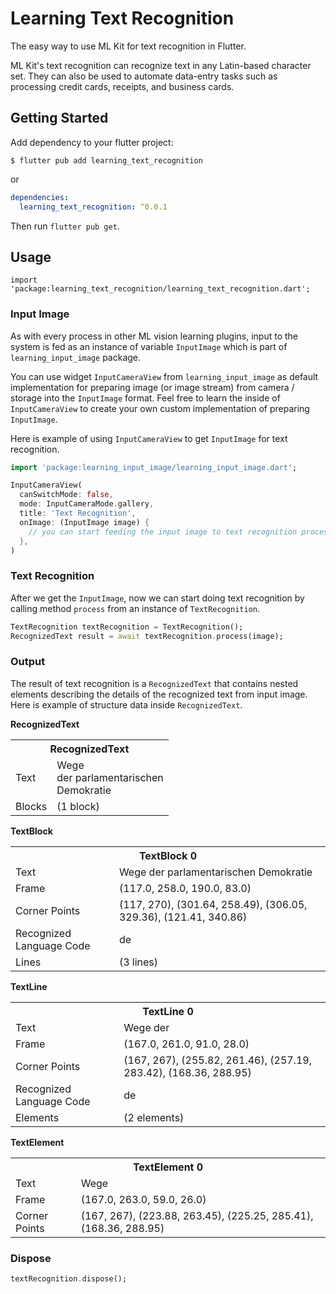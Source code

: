 # Learning Text Recognition

The easy way to use ML Kit for text recognition in Flutter.

ML Kit's text recognition can recognize text in any Latin-based character set. They can also be used to automate data-entry tasks such as processing credit cards, receipts, and business cards.

## Getting Started

Add dependency to your flutter project:

```
$ flutter pub add learning_text_recognition
```

or

```yaml
dependencies:
  learning_text_recognition: ^0.0.1
```

Then run `flutter pub get`.

## Usage

```
import 'package:learning_text_recognition/learning_text_recognition.dart';
```

### Input Image

As with every process in other ML vision learning plugins, input to the system is fed as an instance of variable `InputImage` which is part of `learning_input_image` package. 

You can use widget `InputCameraView` from `learning_input_image` as default implementation for preparing image (or image stream) from camera / storage into the `InputImage` format. Feel free to learn the inside of `InputCameraView` to create your own custom implementation of preparing `InputImage`.

Here is example of using `InputCameraView` to get `InputImage` for text recognition.

```dart
import 'package:learning_input_image/learning_input_image.dart';

InputCameraView(
  canSwitchMode: false,
  mode: InputCameraMode.gallery,
  title: 'Text Recognition',
  onImage: (InputImage image) {
    // you can start feeding the input image to text recognition process
  },
)
```

### Text Recognition

After we get the `InputImage`, now we can start doing text recognition by calling method `process` from an instance of `TextRecognition`.

```dart
TextRecognition textRecognition = TextRecognition();
RecognizedText result = await textRecognition.process(image);
```

### Output

The result of text recognition is a `RecognizedText` that contains nested elements describing the details of the recognized text from input image. Here is example of structure data inside `RecognizedText`.

**RecognizedText**

<table>
  <tr>
    <th colspan="2">RecognizedText</td>
  </tr>
  <tr>
    <td>Text</td>
    <td>
      Wege<br>
      der parlamentarischen<br>
      Demokratie
    </td>
  </tr>
  <tr>
    <td>Blocks</td>
    <td>(1 block)</td>
  </tr>
</table>

**TextBlock**

<table>
  <tr>
    <th colspan="2">TextBlock 0</td>
  </tr>
  <tr>
    <td>Text</td>
    <td>Wege der parlamentarischen Demokratie</td>
  </tr>
  <tr>
    <td>Frame</td>
    <td>(117.0, 258.0, 190.0, 83.0)</td>
  </tr>
  <tr>
    <td>Corner Points</td>
    <td>(117, 270), (301.64, 258.49), (306.05, 329.36), (121.41, 340.86)</td>
  </tr>
  <tr>
    <td>Recognized Language Code</td>
    <td>de</td>
  </tr>
  <tr>
    <td>Lines</td>
    <td>(3 lines)</td>
  </tr>
</table>

**TextLine**

<table>
  <tr>
    <th colspan="2">TextLine 0</td>
  </tr>
  <tr>
    <td>Text</td>
    <td>Wege der</td>
  </tr>
  <tr>
    <td>Frame</td>
    <td>(167.0, 261.0, 91.0, 28.0)</td>
  </tr>
  <tr>
    <td>Corner Points</td>
    <td>(167, 267), (255.82, 261.46), (257.19, 283.42), (168.36, 288.95)
</td>
  </tr>
  <tr>
    <td>Recognized Language Code</td>
    <td>de</td>
  </tr>
  <tr>
    <td>Elements</td>
    <td>(2 elements)</td>
  </tr>
</table>

**TextElement**

<table>
  <tr>
    <th colspan="2">TextElement 0</td>
  </tr>
  <tr>
    <td>Text</td>
    <td>Wege</td>
  </tr>
  <tr>
    <td>Frame</td>
    <td>(167.0, 263.0, 59.0, 26.0)</td>
  </tr>
  <tr>
    <td>Corner Points</td>
    <td>(167, 267), (223.88, 263.45), (225.25, 285.41), (168.36, 288.95)
</td>
  </tr>
</table>

### Dispose

```dart
textRecognition.dispose();
```